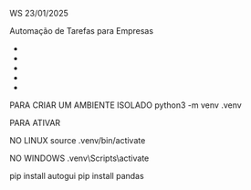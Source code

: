 WS 23/01/2025

Automação de Tarefas para Empresas

-
-
-
-
-

PARA CRIAR UM AMBIENTE ISOLADO 
python3 -m venv .venv

PARA ATIVAR

NO LINUX
source .venv/bin/activate

NO WINDOWS
.venv\Scripts\activate


pip install autogui
pip install pandas
